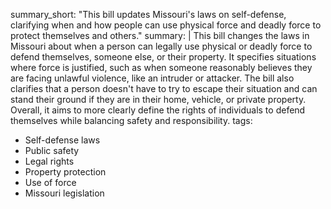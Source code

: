 summary_short: "This bill updates Missouri's laws on self-defense, clarifying when and how people can use physical force and deadly force to protect themselves and others."
summary: |
  This bill changes the laws in Missouri about when a person can legally use physical or deadly force to defend themselves, someone else, or their property. It specifies situations where force is justified, such as when someone reasonably believes they are facing unlawful violence, like an intruder or attacker. The bill also clarifies that a person doesn't have to try to escape their situation and can stand their ground if they are in their home, vehicle, or private property. Overall, it aims to more clearly define the rights of individuals to defend themselves while balancing safety and responsibility.
tags:
  - Self-defense laws
  - Public safety
  - Legal rights
  - Property protection
  - Use of force
  - Missouri legislation
